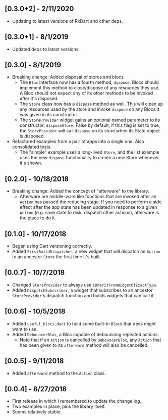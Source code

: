 ## [0.3.0+2] - 2/11/2020

* Updating to latest versions of RxDart and other deps.

## [0.3.0+1] - 8/1/2019
                                  
* Updated deps to latest versions.

## [0.3.0] - 8/1/2019

* Breaking change: Added disposal of stores and blocs.
  - The `Bloc` interface now has a fourth method, `dispose`. Blocs
    should implement this method to close/dispose of any resources
    they use. A Bloc should not expect any of its other methods to be
    invoked after it's disposed.
  - The `Store` class now has a `dispose` method as well. This will
    clean up any resources used by the store and invoke `dispose` on
    any Blocs it was given in its constructor.
  - The `StoreProvider` widget gains an optional named parameter to
    its constructor, `disposeStore`. False by default, if this flag
    is set to true, the `StoreProvider` will call `dispose` on its
    store when its State object is disposed.
* Refactored examples from a pair of apps into a single one. Also
  consolidated tests.
  - The "simple" example uses a long-lived `Store`, and the list
    example uses the new `dispose` functionality to create a new
    Store whenever it's shown.

## [0.2.0] - 10/18/2018

* Breaking change: Added the concept of "afterware" to the library.
  - Afterware are middle-ware like functions that are invoked after an
    `Action` has passed the reducing stage. If you need to perform a
    side effect after the app state has been updated in response to a
    given `Action` (e.g. save state to disk, dispatch other actions),
    afterware is the place to do it.

## [0.1.0] - 10/17/2018

* Began using Dart versioning correctly.
* Added `FirstBuildDispatcher`, a new widget that will dispatch an
  `Action` to an ancestor `Store` the first time it's built.

## [0.0.7] - 10/7/2018

* Changed `StoreProvider` to always use `inheritFromWidgetOfExactType`.
* Added `DispatchSubscriber`, a widget that subscribes to an ancestor
  `StoreProvider`'s dispatch function and builds widgets that can call
  it.

## [0.0.6] - 10/5/2018

* Added `useful_blocs.dart` to hold some built-in `Bloc`s that devs
  might want to use.
* Added `DebouncerBloc`, a Bloc capable of debouncing repeated actions.
  - Note that if an `Action` is cancelled by `DebouncerBloc`, any
    `Action` that has been given to its `afterward` method will also be
    cancelled.

## [0.0.5] - 9/11/2018

* Added `afterward` method to the `Action` class.

## [0.0.4] - 8/27/2018

* First release in which I remembered to update the change log.
* Two examples in place, plus the library itself.
* Seems relatively stable.
